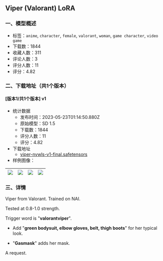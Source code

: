 ## Viper (Valorant) LoRA
### 一、模型概述

- 标签：`anime`, `character`, `female`, `valorant`, `woman`, `game character`, `video game`
- 下载数：1844
- 收藏人数：311
- 评论人数：3
- 评分人数：11
- 评分：4.82

### 二、下载地址（共1个版本）

#### [版本1/共1个版本] v1

- 统计数据
  - 发布时间：2023-05-23T01:14:50.880Z
  - 原始模型：SD 1.5
  - 下载数：1844
  - 评分人数：11
  - 评分：4.82
- 下载地址
  - [viper-nvwls-v1-final.safetensors](https://civitai.com/api/download/models/78360)
- 样例图像：

| <img src="https://image.civitai.com/xG1nkqKTMzGDvpLrqFT7WA/e8820943-a029-4c85-8f54-0266b7841c6b/width=450/878783.jpeg" /> | <img src="https://image.civitai.com/xG1nkqKTMzGDvpLrqFT7WA/a9eaa24a-26da-4823-95ee-378ecf184a45/width=450/878788.jpeg" /> | <img src="https://image.civitai.com/xG1nkqKTMzGDvpLrqFT7WA/6097b076-3880-4cec-aa0e-9649eaf19e3b/width=450/878784.jpeg" /> | <img src="https://image.civitai.com/xG1nkqKTMzGDvpLrqFT7WA/9cacbf0e-5105-4ee6-9629-a34a247de12b/width=450/878786.jpeg" /> |
| ---- | ---- | ---- | ---- |


### 三、详情
<p>Viper from Valorant. Trained on NAI.</p><p>Tested at 0.8-1.0 strength.</p><p>Trigger word is "<strong>valorantviper</strong>".</p><ul><li><p>Add "<strong>green bodysuit, elbow gloves, belt, thigh boots</strong>" for her typical look.</p></li><li><p>"<strong>Gasmask</strong>" adds her mask.</p></li></ul><p>A request.</p>